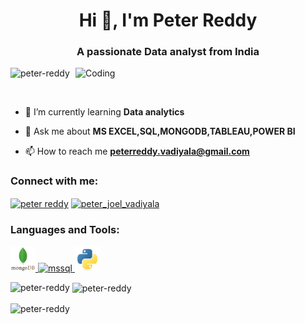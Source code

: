 <h1 align="center">Hi 👋, I'm Peter Reddy</h1>
<h3 align="center">A passionate Data analyst from India</h3>
<img align="right" alt="Coding" width="400" src="https://www.arkatechture.com/hs-fs/hubfs/Data%20Flow%20Generic-gif.gif?width=539&name=Data%20Flow%20Generic-gif.gif">

<p align="left"> <img src="https://komarev.com/ghpvc/?username=peter-reddy&label=Profile%20views&color=0e75b6&style=flat" alt="peter-reddy" /> </p>

<p align="left"> <a href="https://twitter.com/" target="blank"><img src="https://img.shields.io/twitter/follow/?logo=twitter&style=for-the-badge" alt="" /></a> </p>

- 🌱 I’m currently learning **Data analytics**

- 💬 Ask me about **MS EXCEL,SQL,MONGODB,TABLEAU,POWER BI**

- 📫 How to reach me **peterreddy.vadiyala@gmail.com**

<h3 align="left">Connect with me:</h3>
<p align="left">
<a href="https://linkedin.com/in/peter reddy" target="blank"><img align="center" src="https://raw.githubusercontent.com/rahuldkjain/github-profile-readme-generator/master/src/images/icons/Social/linked-in-alt.svg" alt="peter reddy" height="30" width="40" /></a>
<a href="https://instagram.com/peter_joel_vadiyala" target="blank"><img align="center" src="https://raw.githubusercontent.com/rahuldkjain/github-profile-readme-generator/master/src/images/icons/Social/instagram.svg" alt="peter_joel_vadiyala" height="30" width="40" /></a>
</p>

<h3 align="left">Languages and Tools:</h3>
<p align="left"> <a href="https://www.mongodb.com/" target="_blank" rel="noreferrer"> <img src="https://raw.githubusercontent.com/devicons/devicon/master/icons/mongodb/mongodb-original-wordmark.svg" alt="mongodb" width="40" height="40"/> </a> <a href="https://www.microsoft.com/en-us/sql-server" target="_blank" rel="noreferrer"> <img src="https://www.svgrepo.com/show/303229/microsoft-sql-server-logo.svg" alt="mssql" width="40" height="40"/> </a> <a href="https://www.python.org" target="_blank" rel="noreferrer"> <img src="https://raw.githubusercontent.com/devicons/devicon/master/icons/python/python-original.svg" alt="python" width="40" height="40"/> </a> </p>

<p><img align="left" src="https://github-readme-stats.vercel.app/api/top-langs?username=peter-reddy&show_icons=true&locale=en&layout=compact" alt="peter-reddy" /></p>

<p>&nbsp;<img align="center" src="https://github-readme-stats.vercel.app/api?username=peter-reddy&show_icons=true&locale=en" alt="peter-reddy" /></p>

<p><img align="center" src="https://github-readme-streak-stats.herokuapp.com/?user=peter-reddy&" alt="peter-reddy" /></p>

